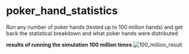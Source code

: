 # poker_hand_statistics
Run any number of poker hands (tested up to 100 million hands) and get back the statistical breakdown and what poker hands were distributed

**results of running the simulation 100 million times**
![100_million_result](https://user-images.githubusercontent.com/17306905/94355659-ee959c80-0053-11eb-924d-a9c69bb93b5b.png)

